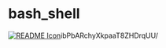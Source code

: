 # bash_shell

[![README Icon](https://icons.veryicon.com/png/o/business/vscode-program-item-icon/readme-5.png)](https://docs.google.com/document/d/14NZEwlAU6br7HMvICwp-ibPbARchyXkpaaT8ZHDrqUU/)ibPbARchyXkpaaT8ZHDrqUU/
